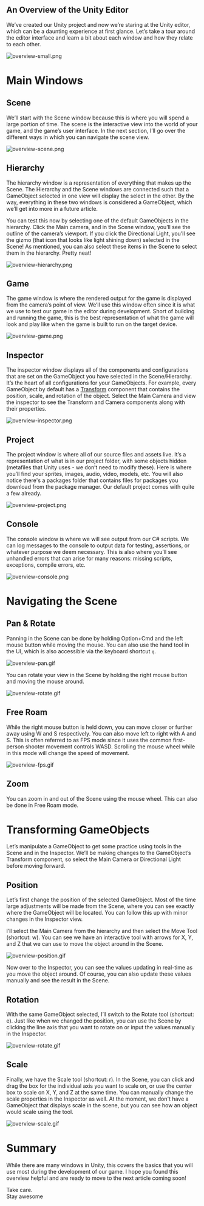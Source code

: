 ## An Overview of the Unity Editor

We’ve created our Unity project and now we’re staring at the Unity editor, which can be a daunting experience at first glance. Let’s take a tour around the editor interface and learn a bit about each window and how they relate to each other.

![overview-small.png](https://cdn.hashnode.com/res/hashnode/image/upload/v1646192224993/OyVLpllWA.png)

# Main Windows

## Scene

We’ll start with the Scene window because this is where you will spend a large portion of time. The scene is the interactive view into the world of your game, and the game’s user interface. In the next section, I’ll go over the different ways in which you can navigate the scene view.

![overview-scene.png](https://cdn.hashnode.com/res/hashnode/image/upload/v1646192846432/hMnwGknGG.png)

## Hierarchy

The hierarchy window is a representation of everything that makes up the Scene. The Hierarchy and the Scene windows are connected such that a GameObject selected in one view will display the select in the other. By the way, everything in these two windows is considered a GameObject, which we’ll get into more in a future article.

You can test this now by selecting one of the default GameObjects in the hierarchy. Click the Main camera, and in the Scene window, you’ll see the outline of the camera’s viewport. If you click the Directional Light, you’ll see the gizmo (that icon that looks like light shining down) selected in the Scene! As mentioned, you can also select these items in the Scene to select them in the hierarchy. Pretty neat!

![overview-hierarchy.png](https://cdn.hashnode.com/res/hashnode/image/upload/v1646192629383/VdHAxmXw5.png)

## Game

The game window is where the rendered output for the game is displayed from the camera’s point of view. We’ll use this window often since it is what we use to test our game in the editor during development. Short of building and running the game, this is the best representation of what the game will look and play like when the game is built to run on the target device.

![overview-game.png](https://cdn.hashnode.com/res/hashnode/image/upload/v1646192926535/eUOpcZldT.png)

## Inspector

The inspector window displays all of the components and configurations that are set on the GameObject you have selected in the Scene/Hierarchy. It’s the heart of all configurations for your GameObjects. For example, every GameObject by default has a [Transform](https://docs.unity3d.com/2021.2/Documentation/Manual/class-Transform.html) component that contains the position, scale, and rotation of the object. Select the Main Camera and view the inspector to see the Transform and Camera components along with their properties.


![overview-inspector.png](https://cdn.hashnode.com/res/hashnode/image/upload/v1646193088324/tRmqKrD1I.png)

## Project

The project window is where all of our source files and assets live. It’s a representation of what is in our project folder, with some objects hidden (metafiles that Unity uses - we don’t need to modify these). Here is where you’ll find your sprites, images, audio, video, models, etc. You will also notice there's a packages folder that contains files for packages you download from the package manager. Our default project comes with quite a few already.

![overview-project.png](https://cdn.hashnode.com/res/hashnode/image/upload/v1646193146140/D_Yw-asQ4.png)

## Console

The console window is where we will see output from our C# scripts. We can log messages to the console to output data for testing, assertions, or whatever purpose we deem necessary. This is also where you’ll see unhandled errors that can arise for many reasons: missing scripts, exceptions, compile errors, etc.

![overview-console.png](https://cdn.hashnode.com/res/hashnode/image/upload/v1646193214506/jh9j8ULQD.png)

# Navigating the Scene

## Pan & Rotate

Panning in the Scene can be done by holding Option+Cmd and the left mouse button while moving the mouse. You can also use the hand tool in the UI, which is also accessible via the keyboard shortcut `q`.

![overview-pan.gif](https://cdn.hashnode.com/res/hashnode/image/upload/v1646192179404/3Fgz7xGvU.gif)

You can rotate your view in the Scene by holding the right mouse button and moving the mouse around.

![overview-rotate.gif](https://cdn.hashnode.com/res/hashnode/image/upload/v1646193329918/Bw5rCmrrj.gif)

## Free Roam

While the right mouse button is held down, you can move closer or further away using W and S respectively. You can also move left to right with A and S. This is often referred to as FPS mode since it uses the common first-person shooter movement controls WASD. Scrolling the mouse wheel while in this mode will change the speed of movement.

![overview-fps.gif](https://cdn.hashnode.com/res/hashnode/image/upload/v1646193512819/-UypXveL4.gif)

## Zoom

You can zoom in and out of the Scene using the mouse wheel. This can also be done in Free Roam mode.

# Transforming GameObjects

Let’s manipulate a GameObject to get some practice using tools in the Scene and in the Inspector. We’ll be making changes to the GameObject’s Transform component, so select the Main Camera or Directional Light before moving forward.

## Position

Let’s first change the position of the selected GameObject. Most of the time large adjustments will be made from the Scene, where you can see exactly where the GameObject will be located. You can follow this up with minor changes in the Inspector view.

I’ll select the Main Camera from the hierarchy and then select the Move Tool (shortcut: w). You can see we have an interactive tool with arrows for X, Y, and Z that we can use to move the object around in the Scene.

![overview-position.gif](https://cdn.hashnode.com/res/hashnode/image/upload/v1646193612476/5alCSX4QL.gif)

Now over to the Inspector, you can see the values updating in real-time as you move the object around. Of course, you can also update these values manually and see the result in the Scene.

## Rotation

With the same GameObject selected, I’ll switch to the Rotate tool (shortcut: e). Just like when we changed the position, you can use the Scene by clicking the line axis that you want to rotate on or input the values manually in the Inspector.

![overview-rotate.gif](https://cdn.hashnode.com/res/hashnode/image/upload/v1646193718155/eN-G1J_Vs.gif)

## Scale

Finally, we have the Scale tool (shortcut: r). In the Scene, you can click and drag the box for the individual axis you want to scale on, or use the center box to scale on X, Y, and Z at the same time. You can manually change the scale properties in the Inspector as well. At the moment, we don't have a GameObject that displays scale in the scene, but you can see how an object would scale using the tool.

![overview-scale.gif](https://cdn.hashnode.com/res/hashnode/image/upload/v1646193801754/_C4mEzrkB.gif)

# Summary

While there are many windows in Unity, this covers the basics that you will use most during the development of our game. I hope you found this overview helpful and are ready to move to the next article coming soon!

Take care.  
Stay awesome